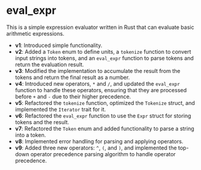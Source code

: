 # eval_expr

This is a simple expression evaluator written in Rust that can evaluate basic arithmetic expressions.

- **v1**: Introduced simple functionality.
- **v2**: Added a `Token` enum to define units, a `tokenize` function to convert input strings into tokens, and an `eval_expr` function to parse tokens and return the evaluation result.
- **v3**: Modified the implementation to accumulate the result from the tokens and return the final result as a number.
- **v4**: Introduced new operators, `*` and `/`, and updated the `eval_expr` function to handle these operators, ensuring that they are processed before `+` and `-` due to their higher precedence.
- **v5**: Refactored the `tokenize` function, optimized the `Tokenize` struct, and implemented the `Iterator` trait for it.
- **v6**: Refactored the `eval_expr` function to use the `Expr` struct for storing tokens and the result.
- **v7**: Refactored the `Token` enum and added functionality to parse a string into a token.
- **v8**: Implemented error handling for parsing and applying operators.
- **v9**: Added three new operators: `^`, `(`, and `)`, and implemented the top-down operator precedence parsing algorithm to handle operator precedence.
